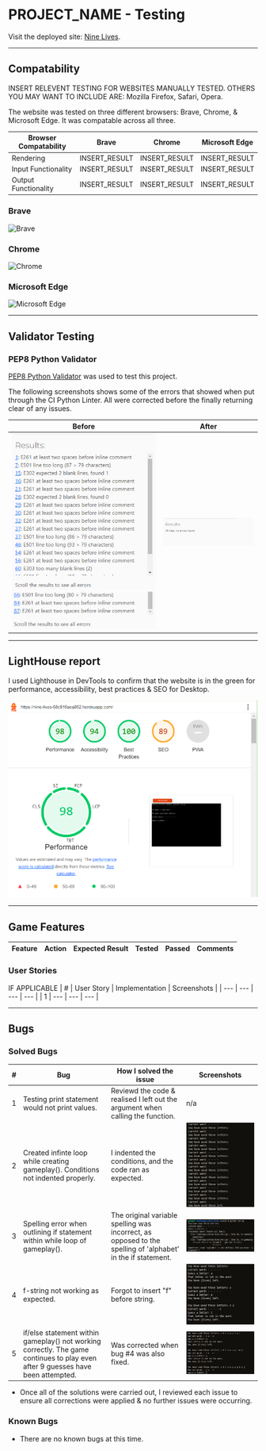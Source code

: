 # PROJECT_NAME - Testing


Visit the deployed site: [Nine Lives](https://nine-lives-68c816aea862.herokuapp.com/).

---

## Compatability

INSERT RELEVENT TESTING FOR WEBSITES MANUALLY TESTED. OTHERS YOU MAY WANT TO INCLUDE ARE: Mozilla Firefox, Safari, Opera.

The website was tested on three different browsers: Brave, Chrome, & Microsoft Edge. It was compatable across all three.


| Browser Compatability | Brave | Chrome | Microsoft Edge |
| --- | --- | --- | --- |
| Rendering | INSERT_RESULT | INSERT_RESULT | INSERT_RESULT |
| Input Functionality| INSERT_RESULT | INSERT_RESULT | INSERT_RESULT |
| Output Functionality | INSERT_RESULT | INSERT_RESULT | INSERT_RESULT |

  ### Brave
  ![Brave](filepath_to_screenshot)


  ### Chrome
  ![Chrome](filepath_to_screenshot/)


  ### Microsoft Edge
  ![Microsoft Edge](filepath_to_screenshot)


---


## Validator Testing

### PEP8 Python Validator
[PEP8 Python Validator](https://pep8ci.herokuapp.com/) was used to test this project.

The following screenshots shows some of the errors that showed when put through the CI Python Linter. All were corrected before the finally returning clear of any issues.

  | Before | After |
  | --- | --- |
  | ![Before 1 of 2](testing/nine_lives_linter_1.PNG) ![Before 2 of 2](testing/nine_lives_linter_2.PNG) |  ![After](testing/nine_lives_linter_clear.PNG) |



---


## LightHouse report


I used Lighthouse in DevTools to confirm that the website is in the green for performance, accessibility, best practices & SEO for Desktop.

![Desktop Results](testing/nine_lives_lighthouse_report.PNG)


---

## Game Features

| Feature | Action | Expected Result | Tested | Passed | Comments |
| --- | --- | --- | --- | --- | --- |


   ### User Stories
   IF APPLICABLE
  | # | User Story | Implementation | Screenshots |
  | --- | --- | --- | --- |
  | 1 | --- |  --- | --- |


---


## Bugs

  ### Solved Bugs

  | # | Bug | How I solved the issue | Screenshots |
  | --- | --- | --- | --- |
  | 1 | Testing print statement would not print values. | Reviewd the code & realised I left out the argument when calling the function. | n/a |
  | 2 | Created infinte loop while creating gameplay(). Conditions not indented properly. | I indented the conditions, and the code ran as expected. | ![Infinite Loop](testing/nine_lives_infinite_loop.PNG) |
  | 3 | Spelling error when outlining if statement within while loop of gameplay(). |  The original variable spelling was incorrect, as opposed to the spelling of 'alphabet' in the if statement. | ![Spelling Error](testing/nine_lives_bug3.PNG) |
  | 4 | f-string not working as expected. | Forgot to insert "f" before string. | ![f-string](testing/nine_lives_bug4.PNG) |
  | 5 | if/else statement within gameplay() not working correctly. The game continues to play even after 9 guesses have been attempted. | Was corrected when bug #4 was also fixed. | ![Guesses](testing/nine_lives_bug5.PNG) |

  - Once all of the solutions were carried out, I reviewed each issue to ensure all corrections were applied & no further issues were occurring.

### Known Bugs

  - There are no known bugs at this time.
